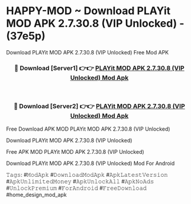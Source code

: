 # HAPPY-MOD ~ Download PLAYit MOD APK 2.7.30.8 (VIP Unlocked) - (37e5p)
Download PLAYit MOD APK 2.7.30.8 (VIP Unlocked) Free Mod APK

<div align="center">
<h3>🔴 Download [Server1] 👉👉 <a href="https://apk-comot.site?title=PLAYit_MOD_APK_2.7.30.8_(VIP_Unlocked)">PLAYit MOD APK 2.7.30.8 (VIP Unlocked) Mod Apk</a></h3><br>

<h3>🔴 Download [Server2] 👉👉 <a href="https://apk-comot.site?title=PLAYit_MOD_APK_2.7.30.8_(VIP_Unlocked)">PLAYit MOD APK 2.7.30.8 (VIP Unlocked) Mod Apk</a></h3>
</div>


Free Download APK MOD PLAYit MOD APK 2.7.30.8 (VIP Unlocked)

Download PLAYit MOD APK 2.7.30.8 (VIP Unlocked) 

Free APK MOD PLAYit MOD APK 2.7.30.8 (VIP Unlocked) 

Download PLAYit MOD APK 2.7.30.8 (VIP Unlocked) Mod For Android

𝚃𝚊𝚐𝚜: #𝙼𝚘𝚍𝙰𝚙𝚔 #𝙳𝚘𝚠𝚗𝚕𝚘𝚊𝚍𝙼𝚘𝚍𝙰𝚙𝚔 #𝙰𝚙𝚔𝙻𝚊𝚝𝚎𝚜𝚝𝚅𝚎𝚛𝚜𝚒𝚘𝚗 #𝙰𝚙𝚔𝚄𝚗𝚕𝚒𝚖𝚒𝚝𝚎𝚍𝙼𝚘𝚗𝚎𝚢 #𝙰𝚙𝚔𝚄𝚗𝚕𝚘𝚌𝚔𝙰𝚕𝚕 #𝙰𝚙𝚔𝙽𝚘𝙰𝚍𝚜 #𝚄𝚗𝚕𝚘𝚌𝚔𝙿𝚛𝚎𝚖𝚒𝚞𝚖 #𝙵𝚘𝚛𝙰𝚗𝚍𝚛𝚘𝚒𝚍 #𝙵𝚛𝚎𝚎𝙳𝚘𝚠𝚗𝚕𝚘𝚊𝚍 #home_design_mod_apk